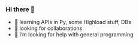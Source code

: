 ### Hi there 👋

- 🌱 learning APIs in Py, some Highload stuff, DBs
- 👯 looking for collaborations
- 🤔 I’m looking for help with general programming

<!--
**Zed-chi/Zed-chi** is a ✨ _special_ ✨ repository because its `README.md` (this file) appears on your GitHub profile.

Here are some ideas to get you started:

- 🔭 I’m currently working on ...
- 🌱 I’m currently learning 
- 👯 I’m looking to collaborate on ...
- 🤔 I’m looking for help with ...
- 💬 Ask me about ...
- 📫 How to reach me: ...
- 😄 Pronouns: ...
- ⚡ Fun fact: ...
-->
